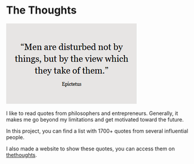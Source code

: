 # The Thoughts

![](quote.PNG)


I like to read quotes from philosophers and entrepreneurs. Generally, it makes me go beyond my limitations and get motivated toward the future.

In this project, you can find a list with 1700+ quotes from several influential people.

I also made a website to show these quotes, you can access them on [thethoughts](https://thethoughts.henriquecustodia.dev/).

